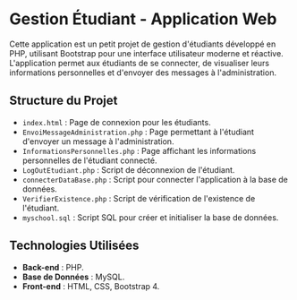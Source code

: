 # Gestion Étudiant - Application Web

Cette application est un petit projet de gestion d'étudiants développé en PHP, utilisant Bootstrap pour une interface utilisateur moderne et réactive. L'application permet aux étudiants de se connecter, de visualiser leurs informations personnelles et d'envoyer des messages à l'administration.

## Structure du Projet

- `index.html` : Page de connexion pour les étudiants.
- `EnvoiMessageAdministration.php` : Page permettant à l'étudiant d'envoyer un message à l'administration.
- `InformationsPersonnelles.php` : Page affichant les informations personnelles de l'étudiant connecté.
- `LogOutEtudiant.php` : Script de déconnexion de l'étudiant.
- `connecterDataBase.php` : Script pour connecter l'application à la base de données.
- `VerifierExistence.php` : Script de vérification de l'existence de l'étudiant.
- `myschool.sql` : Script SQL pour créer et initialiser la base de données.

## Technologies Utilisées

- **Back-end** : PHP.
- **Base de Données** : MySQL.
- **Front-end** : HTML, CSS, Bootstrap 4.
